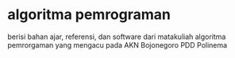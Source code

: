 # algoritma pemrograman

berisi bahan ajar, referensi, dan software dari matakuliah algoritma pemrorgaman yang mengacu pada AKN Bojonegoro PDD Polinema

